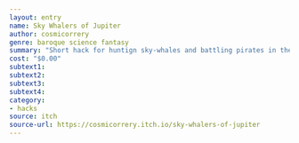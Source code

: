 ```yaml
---
layout: entry 
name: Sky Whalers of Jupiter
author: cosmicorrery
genre: baroque science fantasy
summary: "Short hack for huntign sky-whales and battling pirates in the skys of jove, themed to a jules verne novel"
cost: "$0.00"
subtext1: 
subtext2: 
subtext3: 
subtext4: 
category:
- hacks
source: itch
source-url: https://cosmicorrery.itch.io/sky-whalers-of-jupiter
---
```

